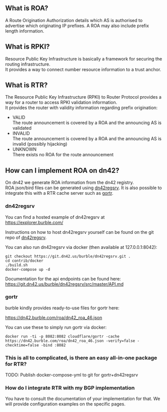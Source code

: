 
## What is ROA?

A Route Origination Authorization details which AS is authorised to advertise which originating IP prefixes. A ROA may also include prefix length information.

## What is RPKI?

Resource Public Key Infrastructure is basically a framework for securing the routing infrastructure.  
It provides a way to connect number resource information to a trust anchor.

## What is RTR?

The Resource Public Key Infrastructure (RPKI) to Router Protocol provides a way for a router to access RPKI validation information.  
It provides the router with validity information regarding prefix origination:  

* VALID  
  The route announcement is covered by a ROA and the announcing AS is validated
* INVALID  
  The route announcement is covered by a ROA and the announcing AS is invalid (possibly hijacking)
* UNKNOWN  
  There exists no ROA for the route announcement

## How can I implement ROA on dn42?

On dn42 we generate ROA information from the dn42 registry.  
ROA json/bird files can be generated using [dn42regsrv](https://git.dn42.us/burble/dn42regsrv).
It is also possible to integrate this with a RTR cache server such as [gortr](https://github.com/cloudflare/gortr).

### dn42regsrv 

You can find a hosted example of dn42regsrv at https://explorer.burble.com/ 

Instructions on how to host dn42regsrv yourself can be found on the git repo of [dn42regsrv](https://git.dn42.us/burble/dn42regsrv). 

You can also run dn42regsrv via docker (then available at 127.0.0.1:8042):

    git checkout https://git.dn42.us/burble/dn42regsrv.git .
    cd contrib/docker
    ./build.sh
    docker-compose up -d

Documentation for the api endpoints can be found here: https://git.dn42.us/burble/dn42regsrv/src/master/API.md

### gortr

burble kindly provides ready-to-use files for gortr here:

https://dn42.burble.com/roa/dn42_roa_46.json

You can use these to simply run gortr via docker:

    docker run -ti -p 8082:8082 cloudflare/gortr -cache https://dn42.burble.com/roa/dn42_roa_46.json -verify=false -checktime=false -bind :8082

### This is all to complicated, is there an easy all-in-one package for RTR?

TODO: Publish docker-compose-yml to git for gortr+dn42regsrv

### How do I integrate RTR with my BGP implementation

You have to consult the documentation of your implementation for that. We will provide configuration examples on the specific pages.
